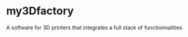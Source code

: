 my3Dfactory
===========

A software for 3D printers that integrates a full stack of functionnalities
